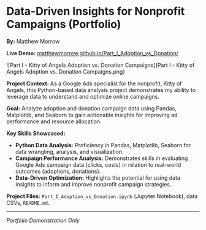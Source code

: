 # Data-Driven Insights for Nonprofit Campaigns (Portfolio)

**By:** Matthew Morrow

**Live Demo:** [matthewmorrow.github.io/Part_I_Adoption_vs_Donation/](matthewmorrow.github.io/Part_I_Adoption_vs_Donation/)

![Part I - Kitty of Angels Adoption vs. Donation Campaigns](Part I - Kitty of Angels Adoption vs. Donation Campaigns.png)

**Project Context:** As a Google Ads specialist for the nonprofit, Kitty of Angels, this Python-based data analysis project demonstrates my ability to leverage data to understand and optimize online campaigns.

**Goal:**  Analyze adoption and donation campaign data using Pandas, Matplotlib, and Seaborn to gain actionable insights for improving ad performance and resource allocation.

**Key Skills Showcased:**

*   **Python Data Analysis:**  Proficiency in Pandas, Matplotlib, Seaborn for data wrangling, analysis, and visualization.
*   **Campaign Performance Analysis:**  Demonstrates skills in evaluating Google Ads campaign data (clicks, costs) in relation to real-world outcomes (adoptions, donations).
*   **Data-Driven Optimization:**  Highlights the potential for using data insights to inform and improve nonprofit campaign strategies.

**Project Files:** `Part_I_Adoption_vs_Donation.ipynb` (Jupyter Notebook), data CSVs, `README.md`.

---
*Portfolio Demonstration Only*
